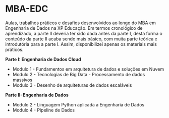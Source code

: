 # MBA-EDC

Aulas, trabalhos práticos e desafios desenvolvidos ao longo do MBA em Engenharia de Dados na XP Educação. 
Em termos cronológico de aprendizado, a parte II deveria ter sido dada antes da parte I, desta forma o conteúdo da parte II acaba sendo mais básico, com muita parte teórica e introdutória para a parte I. Assim, disponibilizei apenas os materiais mais práticos.

**Parte I: Engenharia de Dados Cloud**

- Modulo 1 - Fundamentos em arquitetura de dados e soluções em Nuvem
- Modulo 2 - Tecnologias de Big Data - Processamento de dados massivos
- Modulo 3 - Desenho de arquiteturas de dados escaláveis

**Parte II: Engenharia de Dados**

- Modulo 2 - Linguagem Python aplicada a Engenharia de Dados
- Modulo 4 - Pipeline de Dados
